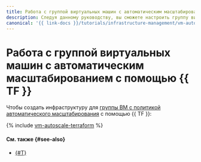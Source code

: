```yaml
---
title: Работа с группой виртуальных машин с автоматическим масштабированием с помощью {{ TF }}
description: Следуя данному руководству, вы сможете настроить группу виртуальных машин с политикой автоматического масштабирования с помощью {{ TF }}.
canonical: '{{ link-docs }}/tutorials/infrastructure-management/vm-autoscale/terraform'
---
```


# Работа с группой виртуальных машин с автоматическим масштабированием с помощью {{ TF }}


Чтобы создать инфраструктуру для [группы ВМ с политикой автоматического масштабирования](index.md) c помощью {{ TF }}:

{% include [vm-autoscale-terraform](../../../_tutorials/infrastructure/vm-autoscale-terraform.md) %}

#### См. также {#see-also}

* [{#T}](console.md)